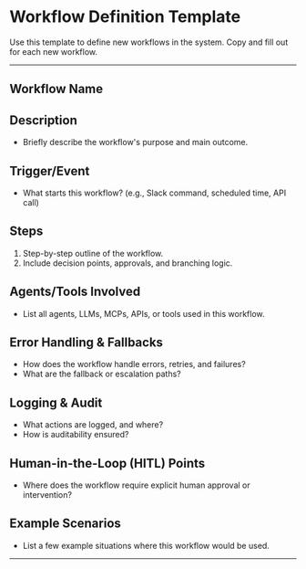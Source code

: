 # Workflow Definition Template

Use this template to define new workflows in the system. Copy and fill out for each new workflow.

---

## Workflow Name

## Description
- Briefly describe the workflow's purpose and main outcome.

## Trigger/Event
- What starts this workflow? (e.g., Slack command, scheduled time, API call)

## Steps
1. Step-by-step outline of the workflow.
2. Include decision points, approvals, and branching logic.

## Agents/Tools Involved
- List all agents, LLMs, MCPs, APIs, or tools used in this workflow.

## Error Handling & Fallbacks
- How does the workflow handle errors, retries, and failures?
- What are the fallback or escalation paths?

## Logging & Audit
- What actions are logged, and where?
- How is auditability ensured?

## Human-in-the-Loop (HITL) Points
- Where does the workflow require explicit human approval or intervention?

## Example Scenarios
- List a few example situations where this workflow would be used.

--- 